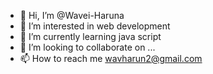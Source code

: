 - 👋 Hi, I’m @Wavei-Haruna
- 👀 I’m interested in web development
- 🌱 I’m currently learning java script
- 💞️ I’m looking to collaborate on ...
- 📫 How to reach me wavharun2@gmail.com

<!---
Wavei-Haruna/Wavei-Haruna is a ✨ special ✨ repository because its `README.md` (this file) appears on your GitHub profile.
You can click the Preview link to take a look at your changes.
--->

